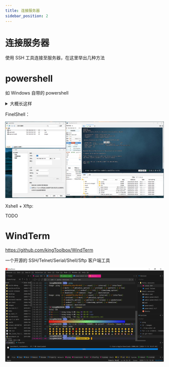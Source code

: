 ```yaml
---
title: 连接服务器
sidebar_position: 2
---
```


# 连接服务器

使用 SSH 工具连接至服务器，在这里举出几种方法

# powershell

如 Windows 自带的 powershell

<details>
    <summary>大概长这样</summary>

![](_images/Linux开服/连接服务器/1.png)

按下 Win + R 输入 powershell 即可

随后在 cmd 或 powershell 中输入 ssh -p (port) (username)@(hostname) 即可连接 Linux 服务器。

此时会弹出是否保存服务器密钥，选择接受并保存，之后就不会再弹出，本文以 Ubuntu24.04 + Finalshell 为例。

:::tip

port 输入服务器的 ssh 端口
username 为登录服务器的用户名
hostname 为服务器的域名或者 IP

:::

</details>

FinelShell：

![](_images/Linux开服/连接服务器/2.png)

Xshell + Xftp:

TODO

# WindTerm

https://github.com/kingToolbox/WindTerm

一个开源的 SSH/Telnet/Serial/Shell/Sftp 客户端工具

![WindTerm](_images/Linux开服/连接服务器/WindTerm.png)
